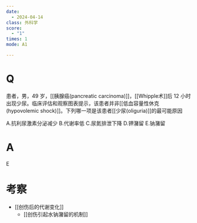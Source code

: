 ```yaml
---
date:
  - 2024-04-14
class: 外科学
score:
  - "1"
times: 1
mode: A1

---
```



# Q
患者，男，49 岁，[[胰腺癌(pancreatic carcinoma)]]，[[Whipple术]]后 12 小时出现少尿。临床评估和观察图表提示，该患者并非[[低血容量性休克(hypovolemic shock)]]。下列哪一项是该患者[[少尿(oliguria)]]的最可能原因

A.抗利尿激素分泌减少
B.代谢率低
C.尿氮排泄下降
D.钾潴留
E.钠潴留

# A

E

考察
==
- [[创伤后的代谢变化]]
	- [[创伤引起水钠潴留的机制]]